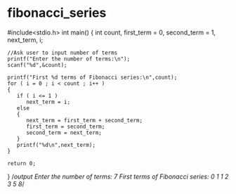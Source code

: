 # fibonacci_series
#include<stdio.h>
int main()
{
    int count, first_term = 0, second_term = 1, next_term, i;
 
    //Ask user to input number of terms 
    printf("Enter the number of terms:\n");
    scanf("%d",&count);
 
    printf("First %d terms of Fibonacci series:\n",count);
    for ( i = 0 ; i < count ; i++ )
    {
       if ( i <= 1 )
          next_term = i;
       else
       {
          next_term = first_term + second_term;
          first_term = second_term;
          second_term = next_term;
       }
       printf("%d\n",next_term);
    }
 
    return 0;
}
/*output
Enter the number of terms:
7
First terms of Fibonacci series:
0
1
1
2
3
5
8*/
